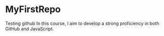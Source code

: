 # MyFirstRepo
Testing github 
In this course, I aim to develop a strong proficiency in both GitHub and JavaScript.
